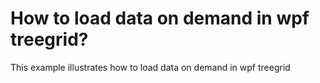 # How to load data on demand in wpf treegrid?
This example illustrates how to load data on demand in wpf treegrid
